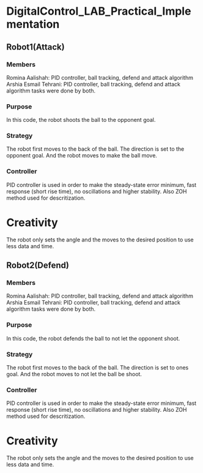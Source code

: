 # DigitalControl_LAB_Practical_Implementation

## Robot1(Attack)
### Members
Romina Aalishah: PID controller, ball tracking, defend and attack algorithm
Arshia Esmail Tehrani: PID controller, ball tracking, defend and attack algorithm
tasks were done by both.

### Purpose
In this code, the robot shoots the ball to the opponent goal.

### Strategy
The robot first moves to the back of the ball. The direction is set to the opponent goal. And the robot moves to make the ball move.

### Controller
PID controller is used in order to make the steady-state error minimum, fast response (short rise time), no oscillations and higher stability. Also ZOH method used for descritization.

# Creativity
The robot only sets the angle and the moves to the desired position to use less data and time.

## Robot2(Defend)
### Members
Romina Aalishah: PID controller, ball tracking, defend and attack algorithm
Arshia Esmail Tehrani: PID controller, ball tracking, defend and attack algorithm
tasks were done by both.

### Purpose
In this code, the robot defends the ball to not let the opponent shoot.

### Strategy
The robot first moves to the back of the ball. The direction is set to ones goal. And the robot moves to not let the ball be shoot.

### Controller
PID controller is used in order to make the steady-state error minimum, fast response (short rise time), no oscillations and higher stability. Also ZOH method used for descritization.

# Creativity
The robot only sets the angle and the moves to the desired position to use less data and time.
